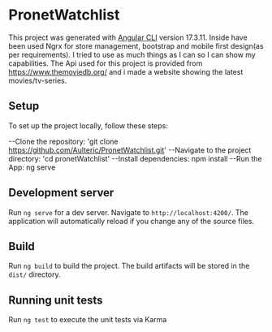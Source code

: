 # PronetWatchlist

This project was generated with [Angular CLI](https://github.com/angular/angular-cli) version 17.3.11. Inside have been used Ngrx for store management, bootstrap and mobile first design(as per requirements). I tried to use as much things as I can so I can show my capabilities. The Api used for this project is provided from https://www.themoviedb.org/ and i made a website showing the latest movies/tv-series. 

## Setup

To set up the project locally, follow these steps:

--Clone the repository: 'git clone https://github.com/Aulteric/PronetWatchlist.git' 
--Navigate to the project directory: 'cd pronetWatchlist'
--Install dependencies: npm install
--Run the App: ng serve

## Development server

Run `ng serve` for a dev server. Navigate to `http://localhost:4200/`. The application will automatically reload if you change any of the source files.

## Build

Run `ng build` to build the project. The build artifacts will be stored in the `dist/` directory.

## Running unit tests

Run `ng test` to execute the unit tests via Karma
